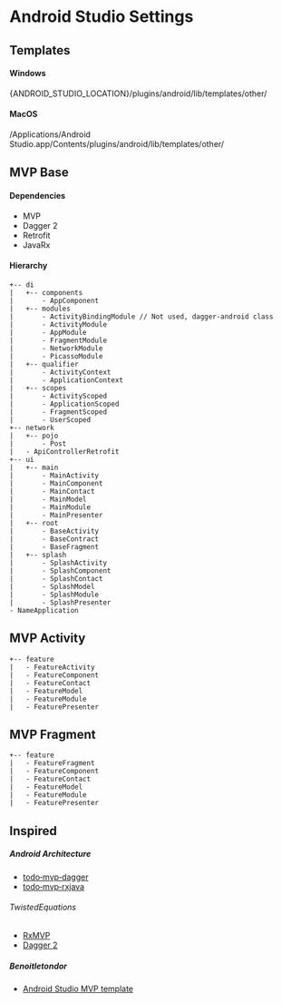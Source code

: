 # Android Studio Settings

## Templates

#### Windows

{ANDROID_STUDIO_LOCATION}/plugins/android/lib/templates/other/


#### MacOS

/Applications/Android Studio.app/Contents/plugins/android/lib/templates/other/

## MVP Base

#### Dependencies
  * MVP
  * Dagger 2 
  * Retrofit
  * JavaRx

#### Hierarchy

```
+-- di
|   +-- components
|       - AppComponent
|   +-- modules
|       - ActivityBindingModule // Not used, dagger-android class
|       - ActivityModule
|       - AppModule
|       - FragmentModule
|       - NetworkModule
|       - PicassoModule
|   +-- qualifier
|       - ActivityContext
|       - ApplicationContext
|   +-- scopes
|       - ActivityScoped
|       - ApplicationScoped
|       - FragmentScoped
|       - UserScoped
+-- network
|   +-- pojo
|       - Post
|   - ApiControllerRetrofit
+-- ui
|   +-- main
|       - MainActivity
|       - MainComponent
|       - MainContact
|       - MainModel
|       - MainModule
|       - MainPresenter
|   +-- root
|       - BaseActivity
|       - BaseContract
|       - BaseFragment
|   +-- splash
|       - SplashActivity
|       - SplashComponent
|       - SplashContact
|       - SplashModel
|       - SplashModule
|       - SplashPresenter
- NameApplication
```

## MVP Activity

```
+-- feature
|   - FeatureActivity
|   - FeatureComponent
|   - FeatureContact
|   - FeatureModel
|   - FeatureModule
|   - FeaturePresenter
```

## MVP Fragment

```
+-- feature
|   - FeatureFragment
|   - FeatureComponent
|   - FeatureContact
|   - FeatureModel
|   - FeatureModule
|   - FeaturePresenter
```

## Inspired

##### Android Architecture
* [todo‑mvp‑dagger](https://github.com/googlesamples/android-architecture/tree/todo-mvp-dagger/)
* [todo‑mvp‑rxjava](https://github.com/googlesamples/android-architecture/tree/todo-mvp-rxjava/)

###### TwistedEquations
* [RxMVP](https://www.youtube.com/watch?v=--wragcEDtI&list=PLuR1PJnGR-IgeDuzxoGe3hHV_8OfbHy8c/)
* [Dagger 2](https://www.youtube.com/watch?v=Qwk7ESmaCq0&list=PLuR1PJnGR-Ih-HXnGSpnqjdhdvqcwhfFU/)

##### Benoitletondor
* [Android Studio MVP template](https://github.com/benoitletondor/Android-Studio-MVP-template/)
